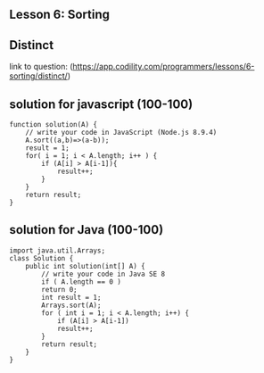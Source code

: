 ## Lesson 6: Sorting
## Distinct
link to question: (https://app.codility.com/programmers/lessons/6-sorting/distinct/)

## solution for javascript (100-100)
```
function solution(A) {
    // write your code in JavaScript (Node.js 8.9.4)
    A.sort((a,b)=>(a-b));
    result = 1;
    for( i = 1; i < A.length; i++ ) {
        if (A[i] > A[i-1]){
            result++;
        }
    }
    return result;
}

```

## solution for Java (100-100)
```
import java.util.Arrays;
class Solution {
    public int solution(int[] A) {
        // write your code in Java SE 8
        if ( A.length == 0 )
        return 0;
        int result = 1;
        Arrays.sort(A);
        for ( int i = 1; i < A.length; i++) {
            if (A[i] > A[i-1])
            result++;
        }
        return result;
    }
}

```
